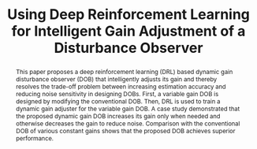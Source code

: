 ---
type: "Conference Paper"
layout: publication
group: publications
title: "Using Deep Reinforcement Learning for Intelligent Gain Adjustment of a Disturbance Observer"
krtitle: "외란관측기의 심층강화학습 기반 지능형 자동 동조 기법"
authors: "<u>Hyochan Lee</u>, <u>Kyunghwan Choi</u>&#42;"
domestic_or_international: "Domestic"
pub: 
  - name: 제어로봇시스템학회 (ICROS)
    doi: 
    year: "2024"
    pdf: "/static/pub/2024-using-deep.pdf"
    state: "published"
    pp: "292-293"
    url: "https://www.dbpia.co.kr/journal/articleDetail?nodeId=NODE11908872"
pub_date: "2024-7-2" #Date of publication. Change from Biorxiv date to Journal date once accepted
image: "/static/pub/2024-using-deep.png"
abstract: "
 This paper proposes a deep reinforcement learning (DRL) based dynamic gain disturbance observer (DOB) that intelligently adjusts its gain and thereby resolves the trade-off problem between increasing estimation accuracy and reducing noise sensitivity in designing DOBs. First, a variable gain DOB is designed by modifying the conventional DOB. Then, DRL is used to train a dynamic gain adjuster for the variable gain DOB. A case study demonstrated that the proposed dynamic gain DOB increases its gain only when needed and otherwise decreases the gain to reduce noise. Comparison with the conventional DOB of various constant gains shows that the proposed DOB achieves superior performance.
"
# links:
#   - name: 
#     url: 
---